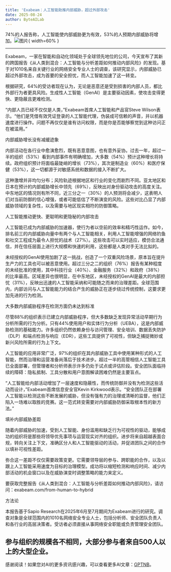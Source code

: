 ```yaml
---
title: 'Exabeam：人工智能助推内部威胁，超过外部攻击'
date: 2025-08-24
author: ByteAILab
---
```


74%的人报告称，人工智能使内部威胁更为有效，53%的人预期内部威胁将增加。![图片](https://ai-techpark.com/wp-content/uploads/Exabeam-1.jpg){ width=60% }

---
Exabeam，一家在智能和自动化领域处于全球领先地位的公司，今天宣布了其新的跨国报告《从人类到混合：人工智能与分析差距如何推动内部风险》的发现。基于对1010名来自关键行业的网络安全专业人士的调查，该研究显示，内部威胁已超过外部攻击，成为首要的安全担忧，而人工智能加速了这一转变。

根据研究，64%的受访者现在认为，无论是恶意还是受到损害的内部人员，都比外部行为者更具风险。生成性人工智能（GenAI）是主要驱动因素，使攻击变得更快、更隐蔽且更难检测。

“内部人员已经不仅仅是人类，”Exabeam首席人工智能和产品官Steve Wilson表示。“他们是凭借有效凭证登录的人工智能代理，伪装成可信赖的声音，并以机器速度进行操作。问题不再仅仅是谁有访问权限，而是你是否能够察觉到这种访问正在被滥用。”

内部威胁增长没有减缓迹象

内部活动在各行业中愈演愈烈，既有恶意意图，也有意外妥协。过去一年，超过一半的组织（53%）看到内部事件有明确增加，大多数（54%）预计这种增长将持续。政府组织预计将面临最陡峭的增长（73%），其次是制造业（60%）和医疗保健（53%），这一切都源于对敏感系统和数据的接入不断扩大。

这种激增并非均匀分布；风险轨迹根据地区和行业的变化而剧烈不同。亚太地区和日本在预计的内部威胁增长中领先（69%），反映出对身份驱动攻击的高度关注。中东地区的情况则有所不同，近三分之一（30%）的人预测将会减少，这表明人们对当前防御的信心增强，或者可能低估了不断演变的风险。这些对比凸显了内部威胁领域的复杂性，以及需要与地区现实相符的防御策略。

人工智能推动更快、更聪明和更隐秘的内部攻击

人工智能已成为内部威胁的加速器，使行为者以空前的效率和精巧性运作。如今，排名前三的内部威胁向量中有两个与人工智能相关，利用人工智能增强的网络钓鱼和社交工程成为最令人担忧的战术（27%）。这些攻击可以实时适应，模仿合法通信，并在信任层面上进行大规模和快速的利用，这些都是人类对手无法比拟的。

未经授权的GenAI使用加剧了这一挑战，创造了一个双重风险场景，原本旨在提升生产力的工具也可以被恶意使用。超过三分之二的组织（76%）报告有某种程度的未经批准的使用，其中科技行业（40%）、金融服务（32%）和政府（38%）的比率最高。区域差异也很明显，在中东地区，未经授权的GenAI是最大的内部担忧（31%），反映出迅速的人工智能采纳和可能随之而来的治理差距。全球范围内，内部访问与人工智能能力的结合产生的威胁正在逐步绕过传统控制，这要求更加先进的行为检测。

大多数内部威胁程序在检测方面仍未达到标准

尽管88%的组织表示已建立内部威胁程序，但大多数缺乏发现异常活动早期行为分析所需的行为分析。只有44%使用用户和实体行为分析（UEBA），这是内部威胁检测的基础能力。许多组织仍然依赖身份与访问管理、安全培训、数据丢失防护（DLP）和端点检测与响应（EDR），这些工具提供了可视性，但缺乏捕捉微妙或新兴风险所需的行为上下文。

人工智能的应用非常广泛，97%的组织在其内部威胁工具中使用某种形式的人工智能，然而治理和运营准备尚落后于技术进步。超过一半的高管相信人工智能工具已全面部署，但管理者和分析师表示许多仍处于试点或评估阶段。安全团队面临持续的障碍：隐私抵制、工具分散和用户意图解读困难仍然是主要盲点。

“人工智能给内部活动增加了一层速度和隐蔽性，而传统防御并没有为检测这些活动而设计，”Exabeam首席信息安全官Kevin Kirkwood表示。“安全团队正在部署人工智能以检测这些不断发展的威胁，但没有强有力的治理或清晰的监督，他们正陷入一场难以取胜的竞赛。这一范式转变需要对内部威胁防御采取根本性的新方法。”

填补内部威胁差距

随着内部威胁的加速，受到人工智能、身份滥用和缺乏行为可视性的驱动，能够成功的组织将是那些将领导优先事项与运营现实对齐的组织。进步将来自超越表面合规，转向关注上下文，准确区分人和人工智能驱动的活动，并促进团队之间的合作以填补可视性差距。

弥合这一差距不仅仅需要政策变更。它需要领导层的参与、跨职能的合作，以及以跟上人工智能采用速度为目标的治理模型。成功将以缩短检测和响应时间、减少内部活动的机会窗口以及在威胁演变时调整策略的能力来定义。

要获取完整报告《从人类到混合：人工智能与分析差距如何推动内部风险》，请访问：exabeam.com/from-human-to-hybrid

方法论

本报告基于Sapio Research在2025年6月至7月期间为Exabeam进行的研究。调查对象是全球范围内的1010名网络安全专业人士，包括分析师、安全团队负责人和各行业的高层决策者。受访者必须直接从事网络安全职能或负责管理安全团队。

参与组织的规模各不相同，大部分参与者来自500人以上的大型企业。
---
感谢阅读！如果您对AI的更多资讯感兴趣，可以查看更多AI文章：[GPTNB](https://gptnb.com)。